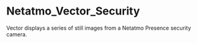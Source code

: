 # Netatmo_Vector_Security
Vector displays a series of still images from a Netatmo Presence security camera.
